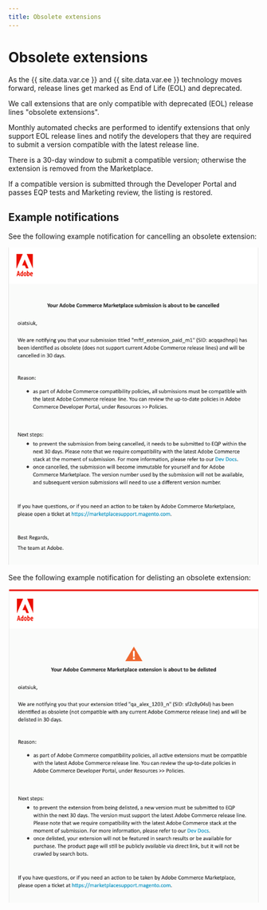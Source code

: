 ```yaml
---
title: Obsolete extensions
---
```


# Obsolete extensions

As the {{ site.data.var.ce }} and {{ site.data.var.ee }} technology moves forward, release lines get marked as End of Life (EOL) and deprecated.

We call extensions that are only compatible with deprecated (EOL) release lines "obsolete extensions".

Monthly automated checks are performed to identify extensions that only support EOL release lines and notify the developers that they are required to submit a version compatible with the latest release line.

There is a 30-day window to submit a compatible version; otherwise the extension is removed from the Marketplace.

If a compatible version is submitted through the Developer Portal and passes EQP tests and Marketing review, the listing is restored.

## Example notifications

See the following example notification for cancelling an obsolete extension:

![Example delisting notification from the marketplace](../../_images/obsolete-cancelled.png)

See the following example notification for delisting an obsolete extension:

![Example delisting notification from the marketplace](../../_images/obsolete-delisted.png)
